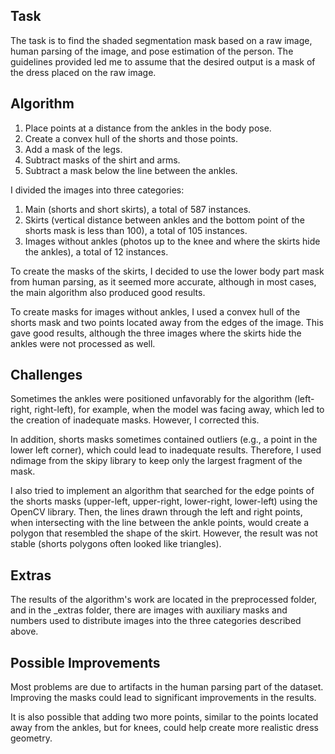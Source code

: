 
## Task
The task is to find the shaded segmentation mask based on a raw image, human parsing of the image, and pose estimation of the person. The guidelines provided led me to assume that the desired output is a mask of the dress placed on the raw image.

## Algorithm
1. Place points at a distance from the ankles in the body pose.
2. Create a convex hull of the shorts and those points.
3. Add a mask of the legs.  
4. Subtract masks of the shirt and arms.    
5. Subtract a mask below the line between the ankles.

I divided the images into three categories:
1. Main (shorts and short skirts), a total of 587 instances.
2. Skirts (vertical distance between ankles and the bottom point of the shorts mask is less than 100), a total of 105 instances.
3. Images without ankles (photos up to the knee and where the skirts hide the ankles), a total of 12 instances.

To create the masks of the skirts, I decided to use the lower body part mask from human parsing, as it seemed more accurate, although in most cases, the main algorithm also produced good results.

To create masks for images without ankles, I used a convex hull of the shorts mask and two points located away from the edges of the image. This gave good results, although the three images where the skirts hide the ankles were not processed as well.

## Challenges

Sometimes the ankles were positioned unfavorably for the algorithm (left-right, right-left), for example, when the model was facing away, which led to the creation of inadequate masks. However, I corrected this.

In addition, shorts masks sometimes contained outliers (e.g., a point in the lower left corner), which could lead to inadequate results. Therefore, I used ndimage from the skipy library to keep only the largest fragment of the mask. 

I also tried to implement an algorithm that searched for the edge points of the shorts masks (upper-left, upper-right, lower-right, lower-left) using the OpenCV library. Then, the lines drawn through the left and right points, when intersecting with the line between the ankle points, would create a polygon that resembled the shape of the skirt. However, the result was not stable (shorts polygons often looked like triangles).

## Extras

The results of the algorithm's work are located in the preprocessed folder, and in the _extras folder, there are images with auxiliary masks and numbers used to distribute images into the three categories described above.

## Possible Improvements

Most problems are due to artifacts in the human parsing part of the dataset. Improving the masks could lead to significant improvements in the results.

It is also possible that adding two more points, similar to the points located away from the ankles, but for knees, could help create more realistic dress geometry.